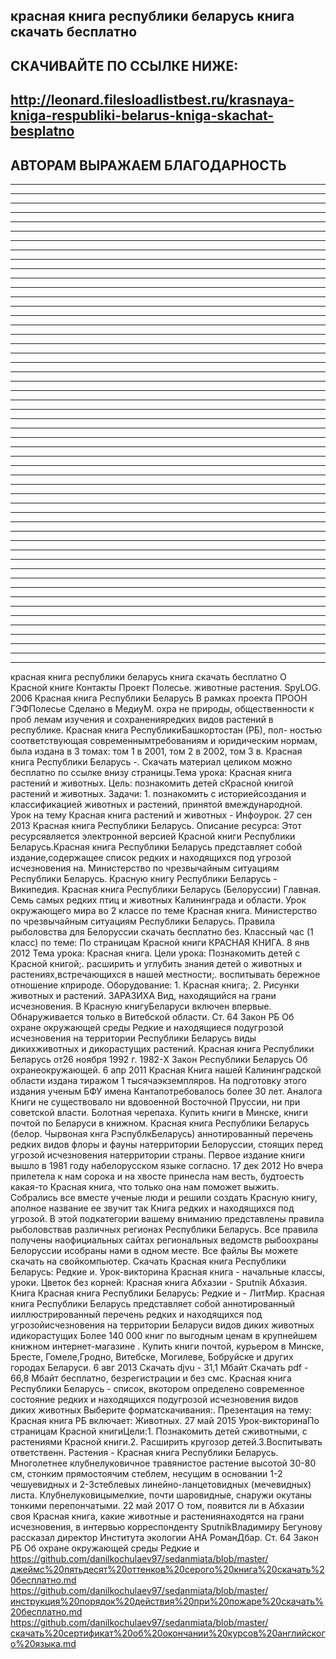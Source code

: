 красная книга республики беларусь книга скачать бесплатно
--------------------------------------------------
СКАЧИВАЙТЕ ПО ССЫЛКЕ НИЖЕ:
--------------------------------------------------
http://leonard.filesloadlistbest.ru/krasnaya-kniga-respubliki-belarus-kniga-skachat-besplatno
--------------------------------------------------
АВТОРАМ ВЫРАЖАЕМ БЛАГОДАРНОСТЬ
--------------------------------------------------
--------------------------------------------------
--------------------------------------------------
--------------------------------------------------
--------------------------------------------------
--------------------------------------------------
--------------------------------------------------
--------------------------------------------------
--------------------------------------------------
--------------------------------------------------
--------------------------------------------------
--------------------------------------------------
--------------------------------------------------
--------------------------------------------------
--------------------------------------------------
--------------------------------------------------
--------------------------------------------------
--------------------------------------------------
--------------------------------------------------
--------------------------------------------------
--------------------------------------------------
--------------------------------------------------
--------------------------------------------------
--------------------------------------------------
--------------------------------------------------
--------------------------------------------------
--------------------------------------------------
--------------------------------------------------
--------------------------------------------------
--------------------------------------------------
--------------------------------------------------
--------------------------------------------------
--------------------------------------------------
--------------------------------------------------
--------------------------------------------------
--------------------------------------------------
--------------------------------------------------
--------------------------------------------------
--------------------------------------------------
--------------------------------------------------
--------------------------------------------------
--------------------------------------------------
--------------------------------------------------
--------------------------------------------------
--------------------------------------------------
--------------------------------------------------
--------------------------------------------------
--------------------------------------------------
--------------------------------------------------
--------------------------------------------------
--------------------------------------------------
--------------------------------------------------
--------------------------------------------------
красная книга республики беларусь книга скачать бесплатно О Красной книге  Контакты  Проект Полесье. животные растения. SpyLOG. 2006 Красная книга Республики Беларусь В рамках проекта ПРООН ГЭФПолесье Сделано в МедиуМ. охра не природы, общественности к проб лемам изучения и сохраненияредких видов растений в республике. Красная книга РеспубликиБашкортостан (РБ), пол- ностью соответствующая современнымтребованиям и юридическим нормам, была издана в 3 томах: том 1  в 2001, том 2  в 2002, том 3  в. Красная книга Республики Беларусь -. Скачать материал целиком можно бесплатно по ссылке внизу страницы.Тема урока: Красная книга растений и животных. Цель: познакомить детей сКрасной книгой растений и животных. Задачи: 1. познакомить с историейсоздания и классификацией животных и растений, принятой вмеждународной. Урок на тему  Красная книга растений и животных - Инфоурок. 27 сен 2013  Красная книга Республики Беларусь. Описание ресурса: Этот ресурсявляется электронной версией Красной книги Республики Беларусь.Красная книга Республики Беларусь представляет собой издание,содержащее список редких и находящихся под угрозой исчезновения на. Министерство по чрезвычайным ситуациям Республики Беларусь. Красную книгу Республики Беларусь - Википедия. Красная книга Республики Беларусь (Белоруссии)  Главная. Семь самых редких птиц и животных Калининграда и области. Урок окружающего мира во 2 классе по теме  Красная книга. Министерство по чрезвычайным ситуациям Республики Беларусь. Правила рыболовства для Белоруссии скачать бесплатно без. Классный час (1 класс) по теме: По страницам Красной книги
КРАСНАЯ КНИГА. 8 янв 2012  Тема урока: Красная книга. Цели урока: Познакомить детей с Красной книгой;. расширить и углубить знания детей о животных и растениях,встречающихся в нашей местности;. воспитывать бережное отношение кприроде. Оборудование: 1. Красная книга;. 2. Рисунки животных и растений. ЗАРАЗИХА Вид, находящийся на грани исчезновения. В Красную книгуБеларуси включен впервые. Обнаруживается только в Витебской области. Ст. 64 Закон РБ Об охране окружающей среды Редкие и находящиеся подугрозой исчезновения на территории Республики Беларусь виды дикихживотных и дикорастущих растений. Красная книга Республики Беларусь от26 ноября 1992 г.  1982-X Закон Республики Беларусь Об охранеокружающей. 6 апр 2011  Красная Книга нашей Калининградской области издана тиражом 1 тысячаэкземпляров. На подготовку этого издания ученым БФУ имена Кантапотребовалось более 30 лет. Аналога Книги не существовало ни вдовоенной Восточной Пруссии, ни при советской власти. Болотная черепаха. Купить книги в Минске, книги почтой по Беларуси в книжном. Красная книга Республики Беларусь (белор. Чырвоная кнга РэспублкБеларусь)  аннотированный перечень редких видов флоры и фауны натерритории Белоруссии, стоящих перед угрозой исчезновения натерритории страны. Первое издание книги вышло в 1981 году набелорусском языке согласно. 17 дек 2012  Но вчера прилетела к нам сорока и на хвосте принесла нам весть, будтоесть какая-то Красная книга, что только она нам поможет выжить. Собрались все вместе ученые люди и решили создать Красную книгу, аполное название ее звучит так Книга редких и находящихся под угрозой. В этой подкатегории вашему вниманию представлены правила рыболовствав различных регионах Республики Беларусь. Все правила получены наофициальных сайтах региональных ведомств рыбоохраны Белоруссии исобраны нами в одном месте. Все файлы Вы можете скачать на свойкомпьютер. Скачать Красная книга Республики Беларусь: Редкие и. Урок-викторина Красная книга - начальные классы, уроки. Цветок без корней: Красная книга Абхазии - Sputnik Абхазия. Книга Красная книга Республики Беларусь: Редкие и  - ЛитМир. Красная книга Республики Беларусь представляет собой аннотированный ииллюстрированный перечень редких и находящихся под угрозойисчезновения на территории Беларуси видов диких животных идикорастущих
Более 140 000 книг по выгодным ценам в крупнейшем книжном интернет-магазине . Купить книги почтой, курьером в Минске, Бресте, Гомеле,Гродно, Витебске, Могилеве, Бобруйске и других городах Беларуси. 6 авг 2013  Cкачать djvu - 31,1 Мбайт Cкачать pdf - 66,8 Мбайт бесплатно, безрегистрации и без смс. Красная книга Республики Беларусь - список, вкотором определено современное состояние редких и находящихся подугрозой исчезновения видов диких животных  Выберите форматскачивания:. Презентация на тему: Красная книга РБ включает: Животных. 27 май 2015  Урок-викторинаПо страницам Красной книгиЦели:1. Познакомить детей сживотными, с растениями Красной книги.2. Расширить кругозор детей.3.Воспитывать ответственн. Растения - Красная книга Республики Беларусь. Многолетнее клубнелуковичное травянистое растение высотой 30-80 см, стонким прямостоячим стеблем, несущим в основании 1-2 чешуевидных и 2-3стеблевых линейно-ланцетовидных (мечевидных) листа. Клубнелуковицымелкие, почти шаровидные, снаружи окутаны тонкими перепончатыми. 22 май 2017  О том, появится ли в Абхазии своя Красная книга, какие животные и растениянаходятся на грани исчезновения, в интервью корреспонденту SputnikВладимиру Бегунову рассказал директор Института экологии АНА РоманДбар. Ст. 64 Закон РБ Об охране окружающей среды Редкие и
https://github.com/danilkochulaev97/sedanmiata/blob/master/джеймс%20пятьдесят%20оттенков%20серого%20книга%20скачать%20бесплатно.md
https://github.com/danilkochulaev97/sedanmiata/blob/master/инструкция%20порядок%20действия%20при%20пожаре%20скачать%20бесплатно.md
https://github.com/danilkochulaev97/sedanmiata/blob/master/скачать%20сертификат%20об%20окончании%20курсов%20английского%20языка.md